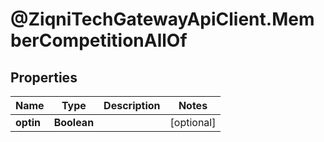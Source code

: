 # @ZiqniTechGatewayApiClient.MemberCompetitionAllOf

## Properties

Name | Type | Description | Notes
------------ | ------------- | ------------- | -------------
**optin** | **Boolean** |  | [optional] 



